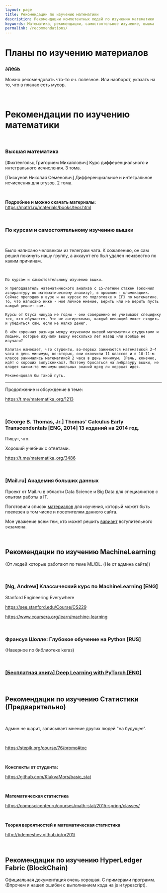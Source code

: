```yaml
---
layout: page
title: Рекомендации по изучению математики
description: Рекомендации компетентных людей по изучению математики
keywords: Математика, рекомендации, самостоятельное изучение, вышка
permalink: /recommendations/
---
```


# Планы по изучению материалов

### [здесь](/plans/)

Можно рекомендовать что-то оч. полезное. Или наоборот, указать на то, что в планах есть мусор.

<br/>

# Рекомендации по изучению математики

<br/>

### Высшая математика

[Фихтенгольц Григорием Михайлович] Курс дифференциального и интегрального исчисления. 3 тома.

[Пискунов Николай Семенович] Дифференциальное и интегральное исчисления для втузов. 2 тома.

<br/>

**Подробнее и можно скачать материалы:**  
https://math1.ru/materials/books/teor.html

<br/>

### По курсам и самостоятельному изучению вышки

<br/>

Было написано человеком из телеграм чата.
К сожалению, он сам решил покинуть нашу группу, а аккаунт его был удален неизвестно по каким причинам.

<br/>

```
По курсам и самостоятельному изучению вышки.

Я преподаватель математического анализа с 15-летним стажем (окончил аспирантуру по математическому анализу), в прошлом - олимпиадник. Сейчас преподаю в вузе и на курсах по подготовке к ЕГЭ по математике. То, что написано ниже - моё личное мнение, верить или не верить пусть каждый решает сам.

Курсы от Отуса никуда не годны - они совершенно не учитывают специфику тех, кто обучается. Это не антиреклама, каждый желающий может сходить и убедиться сам, если не жалко денег.

В чём коренная разница между изучением высшей математики студентами и людьми, которые изучали вышку несколько лет назад или вообще не изучали?

Капитан намекает, что студенты, во-первых занимаются математикой 3-4 часа в день минимум, во-вторых, они окончили 11 классов и в 10-11-м классе занимались математикой 2 часа в день минимум. (Речь, конечно, идёт о хороших выпускниках). Поэтому бросаться на амбразуру вышки, не владея каким-то минимум школьных знаний вряд ли хорршая идея.

Рекомендовал бы такой путь.
```

---

Продолжение и обсуждение в теме:

https://t.me/matematika_org/1213

<br/>

### [George B. Thomas, Jr.] Thomas' Calculus Early Transcendentals [ENG, 2014] 13 изданий на 2014 год.

Пишут, что.

Хороший учебник с ответами.

https://t.me/matematika_org/3486

<br/>

### [Mail.ru] Академия больших данных

Проект от Mail.ru в области Data Science и Big Data для специалистов с опытом работы в IT.

Поготовили список <a href="//matematika.org/files/made/2020_MADE_Syllabus.pdf">материалов</a> для изучения, который может быть поелезен в том числе и посетителям данного сайта.

Мое уважение всем тем, кто может решить <a href="//matematika.org/files/made/2020_MADE_demo_Math.pdf">вариант</a> вступительного экзамена.

<br/>

## Рекомендации по изучению MachineLearning

(От людей которые работают по теме ML/DL. (Не от админа сайта))

<br/>

### [Ng, Andrew] Классический курс по MachineLearning [ENG]

Stanford Engineering Everywhere

https://see.stanford.edu/Course/CS229

https://www.coursera.org/learn/machine-learning

<br/>

### Франсуа Шолле: Глубокое обучение на Python [RUS]

(Наверное по библиотеке keras)

<br/>

### [[Бесплатная книга] Deep Learning with PyTorch [ENG]](/books/ds/dl/pytorch/deep-learning-with-pytorch/en/)

<br/>

## Рекомендации по изучению Статистики (Предварительно)

<br/>

Админ не шарит, записывает мнение других людей "на будущее".

<br/>

https://stepik.org/course/76/promo#toc

<br/>

**Конспекты от студента:**

https://github.com/KlukvaMors/basic_stat

<br/>

**Математическая статистика**

https://compscicenter.ru/courses/math-stat/2015-spring/classes/

<br/>

**Теория вероятностей и математическая статистика**

http://bdemeshev.github.io/pr201/

<br/>

## Рекомендации по изучению HyperLedger Fabric (BlockChain)

Официальная документация очень хорошая. С примерами программ. (Впрочем я нашел ошибки с выполнением кода на js и typescript).
